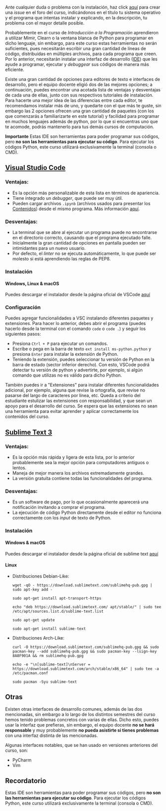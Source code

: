 Ante cualquier duda o problema con la instalación, haz click [aquí](https://github.com/IIC2233/Syllabus/issues/new) para crear una _issue_ en el foro del curso, indicándonos en el título tu sistema operativo y el programa que intentas instalar y explicando, en la descripción, tu problema con el mayor detalle posible.

Probablemente en el curso de _Introducción a la Programación_ aprendieron a utilizar Mimir, Clearn o la ventana blanca de Python para programar en dicho lenguaje, sin embargo, para este curso estas herramientas no serán suficientes, pues necesitarán escribir una gran cantidad de líneas de código, distribuidas en múltiples archivos, para cada programa que creen. Por lo anterior, necesitarán instalar una interfaz de desarrollo ([IDE](https://en.wikipedia.org/wiki/Integrated_development_environment)) que les ayude a programar, ejecutar y _debuggear_ sus códigos de manera más eficiente.

Existe una gran cantidad de opciones para editores de texto e interfaces de desarrollo, pero el equipo docente eligió dos de las mejores opciones; a continuación, puedes encontrar una acotada lista de ventajas y desventajas de cada una de ellas, junto con sus respectivos tutoriales de instalación. Para hacerte una mejor idea de las diferencias entre cada editor, te recomendamos instalar más de uno, y quedarte con el que más te guste, sin embargo las 2 opciones ofrecen una gran cantidad de paquetes (con los que comenzarás a familiarizarte en este tutorial) y facilidad para programar en muchos lenguajes además de python, por lo que si encuentras uno que te acomode, podrás mantenerlo para tus demás cursos de computación.

**Importante** Estas IDE son herramientas para poder programar sus códigos, pero **no son las herramientas para ejecutar su código**. Para ejecutar los códigos Python, este curso utilizará exclusivamente la terminal (consola o CMD). 

<!-- ######################################################################################################## -->
<!-- ########################################### VSCode ##################################################### -->
<!-- ######################################################################################################## -->


## [Visual Studio Code](https://code.visualstudio.com/)

### Ventajas:
* Es la opción más personalizable de esta lista en términos de apariencia.
* Tiene integrado un _debugger_, que puede ser muy útil. 
* Pueden cargar archivos `.ipynb` (archivos usados para presentar los [Contenidos](https://github.com/IIC2233/contenidos)) desde el mismo programa. Más información [aquí](https://code.visualstudio.com/docs/datascience/jupyter-notebooks).

### Desventajas:
* La terminal que se abre al ejecutar un programa puede no encontrarse en el directorio correcto, causando que el programa ejecutado falle.
* Inicialmente la gran cantidad de opciones en pantalla pueden ser intimidantes para un nuevo usuario.
* Por defecto, el _linter_ no se ejecuta automáticamente, lo que puede ser molesto si está aprendiendo las reglas de PEP8.

### Instalación
#### Windows, Linux & macOS
Puedes descargar el instalador desde la página oficial de VSCode [aquí](https://code.visualstudio.com/Download)

### Configuración
Puedes agregar funcionalidades a VSC instalando diferentes paquetes y extensiones. Para hacer lo anterior, debes abrir el programa (puedes hacerlo desde la terminal con el comando `code` o `code .`) y seguir los siguientes pasos:

* Presiona `Ctrl + P` para ejecutar un comandos.
* Escribe o pega en la barra de texto `ext install ms-python.python` y presiona `Enter` para instalar la extensión de Python.
* Teniendo la extensión, puedes seleccionar tu versión de Python en la barra de estado (sector inferior derecho). Con esto, VSCode podrá detectar tu versión de python y advertirte, por ejemplo, si algún comando que utilizas no es válido para dicho Python.

También puedes ir a "Extensiones" para instalar diferentes funcionalidades adicional, por ejemplo, alguna que revise la ortografía, que revise no pasarse del largo de caracteres por línea, etc. Queda a criterio del estudiante estulizar las extensiones con responsabilidad, y que sean un apoyo para el desarrollo del curso. Se espera que las extensiones no sean una herramienta para evitar aprender y aplicar correctamente los contenidos del curso.

<!-- ######################################################################################################## -->
<!-- ########################################### SUBLIME #################################################### -->
<!-- ######################################################################################################## -->

## [Sublime Text 3](https://www.sublimetext.com/)

### Ventajas:
* Es la opción más rápida y ligera de esta lista, por lo anterior probablemente sea la mejor opción para computadores antiguos o lentos.
* Maneja de mejor manera los archivos extremadamente grandes.
* La versión gratuita contiene todas las funcionalidades del programa.

### Desventajas:
* Es un software de pago, por lo que ocasionalmente aparecerá una notificación invitando a comprar el programa.
* La ejecución de código Python directamente desde el editor no funciona correctamente con los _input_ de texto de Python.

### Instalación
#### Windows & macOS
Puedes descargar el instalador desde la página oficial de sublime text [aquí](https://www.sublimetext.com/3)

#### Linux

* Distribuciones Debian-Like:

  `wget -qO - https://download.sublimetext.com/sublimehq-pub.gpg | sudo apt-key add -`

  `sudo apt-get install apt-transport-https`

  `echo "deb https://download.sublimetext.com/ apt/stable/" | sudo tee /etc/apt/sources.list.d/sublime-text.list`

  `sudo apt-get update`

  `sudo apt-get install sublime-text`

* Distribuciones Arch-Like:

  `curl -O https://download.sublimetext.com/sublimehq-pub.gpg && sudo pacman-key --add sublimehq-pub.gpg && sudo pacman-key --lsign-key 8A8F901A && rm sublimehq-pub.gpg`

  `echo -e "\n[sublime-text]\nServer = https://download.sublimetext.com/arch/stable/x86_64" | sudo tee -a /etc/pacman.conf`

  `sudo pacman -Syu sublime-text`


## Otras

Existen otras interfaces de desarrollo comunes, además de las dos mencionadas, sin embargo a lo largo de los distintos semestres del curso hemos tenido problemas concretos con varias de ellas. Dicho esto, puedes usar la interfaz que prefieras, sin embargo, el equipo docente **no se hará responsable** y muy probablemente **no pueda asistirte si tienes problemas** con una interfaz distinta de las mencionadas.

Algunas interfaces notables, que se han usado en versiones anteriores del curso, son:

* PyCharm
* Vim

## Recordatorio

Estas IDE son herramientas para poder programar sus códigos, pero **no son las herramientas para ejecutar su código**. Para ejecutar los códigos Python, este curso utilizará exclusivamente la terminal (consola o CMD). 

